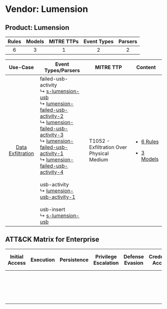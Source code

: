 Vendor: Lumension
=================
Product: Lumension
------------------
| Rules | Models | MITRE TTPs | Event Types | Parsers |
|:-----:|:------:|:----------:|:-----------:|:-------:|
|   6   |   3    |     1      |      2      |    2    |

|                            Use-Case                            | Event Types/Parsers                                                                                                                                                                                                                                                                                                                                                                                                                                                                                                                                                                                                                                                                              | MITRE TTP                                     | Content                                                                                                          |
|:--------------------------------------------------------------:| ------------------------------------------------------------------------------------------------------------------------------------------------------------------------------------------------------------------------------------------------------------------------------------------------------------------------------------------------------------------------------------------------------------------------------------------------------------------------------------------------------------------------------------------------------------------------------------------------------------------------------------------------------------------------------------------------ | --------------------------------------------- | ---------------------------------------------------------------------------------------------------------------- |
| [Data Exfiltration](../../../UseCases/uc_data_exfiltration.md) |  failed-usb-activity<br> ↳ [s-lumension-usb](Parsers/parserContent_s-lumension-usb.md)<br> ↳ [lumension-failed-usb-activity-2](Parsers/parserContent_lumension-failed-usb-activity-2.md)<br> ↳ [lumension-failed-usb-activity-3](Parsers/parserContent_lumension-failed-usb-activity-3.md)<br> ↳ [lumension-failed-usb-activity-1](Parsers/parserContent_lumension-failed-usb-activity-1.md)<br> ↳ [lumension-failed-usb-activity-4](Parsers/parserContent_lumension-failed-usb-activity-4.md)<br><br> usb-activity<br> ↳ [lumension-usb-activity-1](Parsers/parserContent_lumension-usb-activity-1.md)<br><br> usb-insert<br> ↳ [s-lumension-usb](Parsers/parserContent_s-lumension-usb.md)<br> | T1052 - Exfiltration Over Physical Medium<br> | [<ul><li>6 Rules</li></ul><ul><li>3 Models</li></ul>](Rules_Models/r_m_lumension_lumension_Data_Exfiltration.md) |

ATT&CK Matrix for Enterprise
----------------------------
| Initial Access | Execution | Persistence | Privilege Escalation | Defense Evasion | Credential Access | Discovery | Lateral Movement | Collection | Command and Control | Exfiltration                                                                           | Impact |
| -------------- | --------- | ----------- | -------------------- | --------------- | ----------------- | --------- | ---------------- | ---------- | ------------------- | -------------------------------------------------------------------------------------- | ------ |
|                |           |             |                      |                 |                   |           |                  |            |                     | [Exfiltration Over Physical Medium](https://attack.mitre.org/techniques/T1052)<br><br> |        |